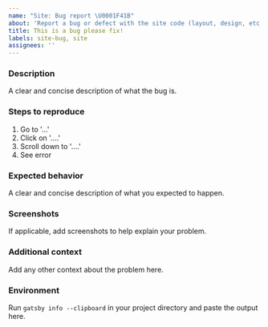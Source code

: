 ```yaml
---
name: "Site: Bug report \U0001F41B"
about: 'Report a bug or defect with the site code (layout, design, etc.)!'
title: This is a bug please fix!
labels: site-bug, site
assignees: ''
---
```


<!-- Please fill out each section below, otherwise, your issue will be closed. This info allows Gatsby maintainers to diagnose (and fix!) your issue as quickly as possible.

** Check for existing issues**

Before opening a new issue, please search existing issues: https://github.com/newrelic/docs-website/issues -->

### Description

A clear and concise description of what the bug is.

### Steps to reproduce

1. Go to '...'
2. Click on '....'
3. Scroll down to '....'
4. See error

### Expected behavior

A clear and concise description of what you expected to happen.

### Screenshots

If applicable, add screenshots to help explain your problem.

### Additional context

Add any other context about the problem here.

### Environment

Run `gatsby info --clipboard` in your project directory and paste the output here.
